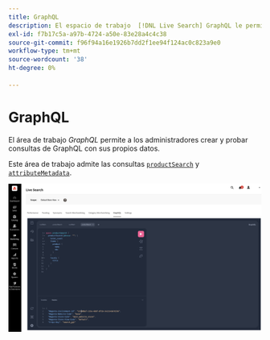 ```yaml
---
title: GraphQL
description: El espacio de trabajo  [!DNL Live Search] GraphQL le permite generar consultas con sus datos activos.
exl-id: f7b17c5a-a97b-4724-a50e-83e28a4c4c38
source-git-commit: f96f94a16e1926b7dd2f1ee94f124ac0c823a9e0
workflow-type: tm+mt
source-wordcount: '38'
ht-degree: 0%

---
```


# GraphQL

El área de trabajo *GraphQL* permite a los administradores crear y probar consultas de GraphQL con sus propios datos.

Este área de trabajo admite las consultas [`productSearch`](https://developer.adobe.com/commerce/services/graphql/live-search/product-search/) y [`attributeMetadata`](https://developer.adobe.com/commerce/services/graphql/live-search/attribute-metadata/).

![espacio de trabajo de GraphQL](assets/graphql.png)
